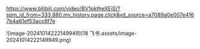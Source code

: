 https://www.bilibili.com/video/BV1pktheXEjS/?spm_id_from=333.880.my_history.page.click&vd_source=a7089a0e007e4167b4a61ef53acc6f7e

![image-20241014222149949](18 飞书.assets/image-20241014222149949.png)